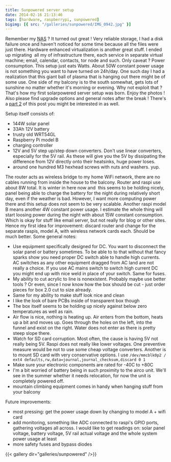 ```yaml
---
title: Sunpowered server setup
date: 2014-02-16 21:13:46
tags: [hardware, raspberrypi, sunpowered]
bigimg: [{ src: "/galleries/sunpowered/IMG_0942.jpg" }]
---
```


Remember my [NAS](/tags/nas) ? It
turned out great ! Very reliable storage, I had a disk failure once and
haven't noticed for some time because all the files were just there.
Hardware enhanced virtualization is another great stuff. I ended up
migrating  all my of infrastructure there, each service in separate
virtual machine; email, calendar, contacts, tor node and such. Only
caveat ? Power consumption. This setup just eats Watts. About 50W
constant power usage is not something you want to have turned on
24h/day. One such day I had a realization that this giant ball of plasma
that is hanging out there might be of some use. One side of my balcony
is to the south somewhat, gets lots of sunshine no matter whether it's
morning or evening. Why not exploit that ? That's how my first
solarpowered server setup was born. Enjoy the photos ! Also please find
upgrade options and general notes after the break ! There's a [part 2](/posts/2014/04/21/adding-voltage-current-measurements-sunpowered-pi/) of this post you might be interested in as well.

Setup itself consists of:

- 144W solar panel
- 33Ah 12V battery
- trusty old WRT54GL
- Raspberry Pi model B
- charging controller
- 12V and 5V step up/step down converters. Don't use linear converters,
  especially for the 5V rail. As these will give you the 5V by
  dissipating the difference from 12V directly onto their heatsinks,
  huge power loses.
- around one hundred M3 hexhead screws with nuts and washers. yup.

The router acts as wireless bridge to my home WiFi network, there are no
cables running from inside the house to the balcony. Router and raspi
use about 8W total. It is winter in here now and  this seems to be
holding nicely, panel being able to charge the battery for the night
during relatively short day, even if the weather is bad. However, I want
more computing power there and this setup does not seem to be very
scalable. Another raspi model B means another 4W constant power usage. I
estimate the whole thing will start loosing power during the night with
about 15W constant consumption. Which is okay for stuff like email
server, but not really for blog or other sites. Hence my first idea for
improvement: discard router and change for the separate raspis, model A,
with wireless network cards each. Should be much better. Some general
notes:

- Use equipment specifically designed for DC. You want to disconnect
  the solar panel or battery sometimes. To be able to to that without
  that fancy sparks show you need proper DC switch able to handle high
  currents. AC switches as any other equipment dragged from AC land are
  not really a choice. If you use AC mains switch to switch high
  current DC you might end up with nice weld in place of your switch.
  Same for fuses.
- My ability to cut acrylic to line is nonexistent. Probably maybe use
  better tools ? Or even, since I now know how the box should be cut -
  just order pieces for box 2.0 cut to size already.
- Same for my ability to make stuff look nice and clean
- I like the look of bare PCBs inside of transparent box though
- The box itself seems to be holding up nicely against below zero
  temperatures as well as rain.
- Air flow is nice, nothing is heating up. Air enters from the bottom,
  heats up a bit and moves up. Goes through the holes on the left, into
  the funnel and exist on the right. Water does not enter as there is
  pretty steep slope there.
- Watch for SD card corruption. Most often, the cause is having 5V not
  really being 5V. Raspi does not really like lower voltages. One
  preventive measure would be not to use some cheap voltage converters.
  Another is to mount SD card with very conservative options. I use `/dev/mmcblk0p2 / ext4 defaults,rw,data=journal,journal_checksum,discard 0 1`
- Make sure your electronic components are rated for -40C to +80C
- I'm a bit worried of battery being in such proximity to the airco
  unit. We'll see in the summer whether it needs relocation, for now
  the unit is completely powered off.
- mountain climbing equipment comes in handy when hanging stuff from
  your balcony

Future improvements:

- most pressing: get the power usage down by changing to model A + wifi
  card
- add monitoring, something like ADC connected to raspi's GPIO ports,
  gathering voltages all across. I would like to get readings on: solar
  panel voltage, battery voltage, 5V rail actual voltage and the whole
  system power usage at least
- more safety fuses and bypass diodes

{{< gallery dir="galleries/sunpowered" />}}
